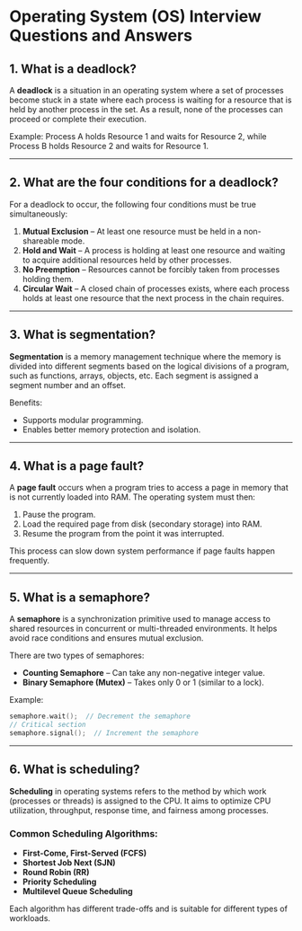 # Operating System (OS) Interview Questions and Answers

## 1. What is a deadlock?
A **deadlock** is a situation in an operating system where a set of processes become stuck in a state where each process is waiting for a resource that is held by another process in the set. As a result, none of the processes can proceed or complete their execution.

Example: Process A holds Resource 1 and waits for Resource 2, while Process B holds Resource 2 and waits for Resource 1.

---

## 2. What are the four conditions for a deadlock?
For a deadlock to occur, the following four conditions must be true simultaneously:

1. **Mutual Exclusion** – At least one resource must be held in a non-shareable mode.
2. **Hold and Wait** – A process is holding at least one resource and waiting to acquire additional resources held by other processes.
3. **No Preemption** – Resources cannot be forcibly taken from processes holding them.
4. **Circular Wait** – A closed chain of processes exists, where each process holds at least one resource that the next process in the chain requires.

---

## 3. What is segmentation?
**Segmentation** is a memory management technique where the memory is divided into different segments based on the logical divisions of a program, such as functions, arrays, objects, etc. Each segment is assigned a segment number and an offset.

Benefits:
- Supports modular programming.
- Enables better memory protection and isolation.

---

## 4. What is a page fault?
A **page fault** occurs when a program tries to access a page in memory that is not currently loaded into RAM. The operating system must then:
1. Pause the program.
2. Load the required page from disk (secondary storage) into RAM.
3. Resume the program from the point it was interrupted.

This process can slow down system performance if page faults happen frequently.

---

## 5. What is a semaphore?
A **semaphore** is a synchronization primitive used to manage access to shared resources in concurrent or multi-threaded environments. It helps avoid race conditions and ensures mutual exclusion.

There are two types of semaphores:
- **Counting Semaphore** – Can take any non-negative integer value.
- **Binary Semaphore (Mutex)** – Takes only 0 or 1 (similar to a lock).

Example:
```c
semaphore.wait();  // Decrement the semaphore
// Critical section
semaphore.signal();  // Increment the semaphore
```

---

## 6. What is scheduling?
**Scheduling** in operating systems refers to the method by which work (processes or threads) is assigned to the CPU. It aims to optimize CPU utilization, throughput, response time, and fairness among processes.

### Common Scheduling Algorithms:
- **First-Come, First-Served (FCFS)**
- **Shortest Job Next (SJN)**
- **Round Robin (RR)**
- **Priority Scheduling**
- **Multilevel Queue Scheduling**

Each algorithm has different trade-offs and is suitable for different types of workloads.
